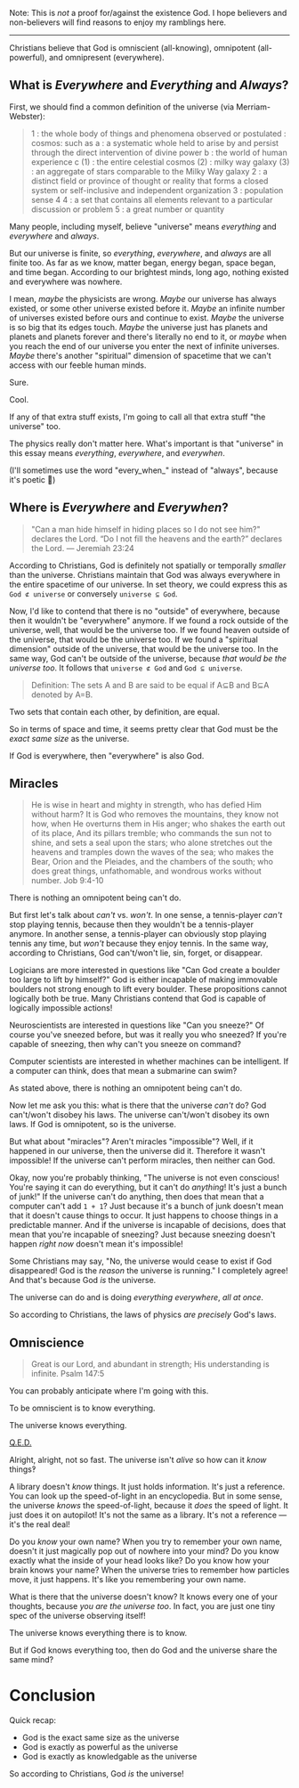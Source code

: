 
<!-- Alternatively "God ∩ Universe = Universe" -->

Note: This is _not_ a proof for/against the existence God. I hope believers and non-believers will find reasons to enjoy my ramblings here.

<!-- todo: if you believe in god, then i'm saying that the universe is a lot weirder than you think. and if you don't believe in god, i'm saying that the universe could technically be your god. -->

---

Christians believe that God is omniscient (all-knowing), omnipotent (all-powerful), and omnipresent (everywhere).

<!-- todo: more -->

<!-- todo: these are not word games -->


## What is _Everywhere_ and _Everything_ and _Always_?

First, we should find a common definition of the universe (via Merriam-Webster):
> 1 : the whole body of things and phenomena observed or postulated : cosmos: such as
>   a : a systematic whole held to arise by and persist through the direct intervention of divine power
>   b : the world of human experience
>   c (1) : the entire celestial cosmos
>     (2) : milky way galaxy
>     (3) : an aggregate of stars comparable to the Milky Way galaxy
> 2 : a distinct field or province of thought or reality that forms a closed system or self-inclusive and independent organization
> 3 : population sense 4
> 4 : a set that contains all elements relevant to a particular discussion or problem
> 5 : a great number or quantity

Many people, including myself, believe "universe" means _everything_ and _everywhere_ and _always_.

But our universe is finite, so _everything_, _everywhere_, and _always_ are all finite too. As far as we know, matter began, energy began, space began, and time began. According to our brightest minds, long ago, nothing existed and everywhere was nowhere.

I mean, _maybe_ the physicists are wrong. _Maybe_ our universe has always existed, or some other universe existed before it. _Maybe_ an infinite number of universes existed before ours and continue to exist. _Maybe_ the universe is so big that its edges touch. _Maybe_ the universe just has planets and planets and planets forever and there's literally no end to it, or _maybe_ when you reach the end of our universe you enter the next of infinite universes. _Maybe_ there's another "spiritual" dimension of spacetime that we can't access with our feeble human minds.

Sure.

Cool.

If any of that extra stuff exists, I'm going to call all that extra stuff "the universe" too.

The physics really don't matter here. What's important is that "universe" in this essay means _everything_, _everywhere_, and _everywhen_.

(I'll sometimes use the word "every_when_" instead of "always", because it's poetic 💁)


## Where is _Everywhere_ and _Everywhen_?

> "Can a man hide himself in hiding places so I do not see him?" declares the Lord. “Do I not fill the heavens and the earth?” declares the Lord.
> — Jeremiah 23:24

<!-- bug: no talk of matter's relation to spacetime -->

According to Christians, God is definitely not spatially or temporally _smaller_ than the universe. Christians maintain that God was always everywhere in the entire spacetime of our universe. In set theory, we could express this as `God ⊄ universe` or conversely `universe ⊆ God`.

Now, I'd like to contend that there is no "outside" of everywhere, because then it wouldn't be "everywhere" anymore. If we found a rock outside of the universe, well, that would be the universe too. If we found heaven outside of the universe, that would be the universe too. If we found a "spiritual dimension" outside of the universe, that would be the universe too. In the same way, God can't be outside of the universe, because _that would be the universe too_. It follows that `universe ⊄ God` and `God ⊆ universe`.

> Definition: The sets A and B are said to be equal if A⊆B and B⊆A denoted by A=B.

Two sets that contain each other, by definition, are equal.

So in terms of space and time, it seems pretty clear that God must be the _exact same size_ as the universe.

If God is everywhere, then "everywhere" is also God.


## Miracles

> He is wise in heart and mighty in strength, who has defied Him without harm? It is God who removes the mountains, they know not how, when He overturns them in His anger; who shakes the earth out of its place, And its pillars tremble; who commands the sun not to shine, and sets a seal upon the stars; who alone stretches out the heavens and tramples down the waves of the sea; who makes the Bear, Orion and the Pleiades, and the chambers of the south; who does great things, unfathomable, and wondrous works without number.
> Job 9:4-10

There is nothing an omnipotent being can't do.

But first let's talk about _can't_ vs. _won't_. In one sense, a tennis-player _can't_ stop playing tennis, because then they wouldn't be a tennis-player anymore. In another sense, a tennis-player can obviously stop playing tennis any time, but _won't_ because they enjoy tennis.
In the same way, according to Christians, God can't/won't lie, sin, forget, or disappear.
<!-- todo: so what? -->

Logicians are more interested in questions like "Can God create a boulder too large to lift by himself?" God is either incapable of making immovable boulders not strong enough to lift every boulder. These propositions cannot logically both be true.
Many Christians contend that God is capable of logically impossible actions!
<!-- todo: so what? -->

Neuroscientists are interested in questions like "Can you sneeze?" 
Of course you've sneezed before, but was it really you who sneezed? If you're capable of sneezing, then why can't you sneeze on command?

Computer scientists are interested in whether machines can be intelligent. If a computer can think, does that mean a submarine can swim?

As stated above, there is nothing an omnipotent being can't do.

Now let me ask you this: what is there that the universe _can't_ do? God can't/won't disobey his laws. The universe can't/won't disobey its own laws.
If God is omnipotent, so is the universe. 

But what about "miracles"? Aren't miracles "impossible"? Well, if it happened in our universe, then the universe did it. Therefore it wasn't impossible! If the universe can't perform miracles, then neither can God.

Okay, now you're probably thinking, "The universe is not even conscious! You're saying it can do everything, but it can't do _anything_! It's just a bunch of junk!"
If the universe can't do anything, then does that mean that a computer can't add `1 + 1`? Just because it's a bunch of junk doesn't mean that it doesn't cause things to occur. It just happens to choose things in a predictable manner. And if the universe is incapable of decisions, does that mean that you're incapable of sneezing? Just because sneezing doesn't happen _right now_ doesn't mean it's impossible!

Some Christians may say, "No, the universe would cease to exist if God disappeared! God is the _reason_ the universe is running." I completely agree! And that's because God _is_ the universe.

The universe can do and is doing _everything everywhere_, _all at once_.

So according to Christians, the laws of physics _are precisely_ God's laws.
<!-- todo: god abides by the laws of physics, because how could he not abide by his own rules? -->


## Omniscience

> Great is our Lord, and abundant in strength; His understanding is infinite.
> Psalm 147:5 

You can probably anticipate where I'm going with this.

To be omniscient is to know everything.

The universe knows everything.

[Q.E.D.](https://en.wikipedia.org/wiki/Q.E.D.)

Alright, alright, not so fast. The universe isn't _alive_ so how can it _know_ things‽ 

A library doesn't _know_ things. It just holds information. It's just a reference. You can look up the speed-of-light in an encyclopedia. But in some sense, the universe _knows_ the speed-of-light, because it _does_ the speed of light. It just does it on autopilot! It's not the same as a library. It's not a reference — it's the real deal!

Do you _know_ your own name? When you try to remember your own name, doesn't it just magically pop out of nowhere into your mind? Do you know exactly what the inside of your head looks like? Do you know how your brain knows your name?
When the universe tries to remember how particles move, it just happens. It's like you remembering your own name.

What is there that the universe doesn't know? It knows every one of your thoughts, because _you are the universe too_. In fact, you are just one tiny spec of the universe observing itself!

The universe knows everything there is to know.

But if God knows everything too, then do God and the universe share the same mind?


<!-- ## Omnibenevolence -->

<!-- TODO: justice! karma. -->


# Conclusion

<!-- TODO: taoism and bender -->

Quick recap:
- God is the exact same size as the universe
- God is exactly as powerful as the universe
- God is exactly as knowledgable as the universe

So according to Christians, God _is_ the universe!
